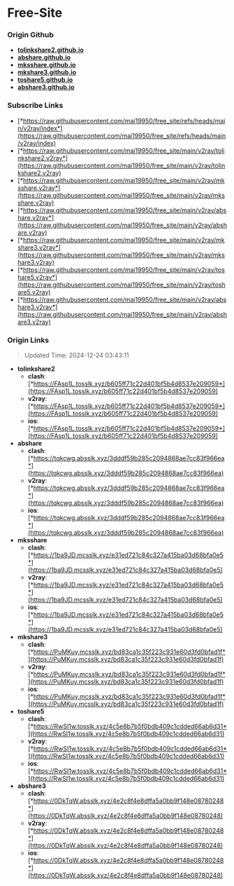 # Free-Site

### Origin Github

- [**tolinkshare2.github.io**](https://github.com/tolinkshare2/tolinkshare2.github.io)
- [**abshare.github.io**](https://github.com/abshare/abshare.github.io)
- [**mksshare.github.io**](https://github.com/mksshare/mksshare.github.io)
- [**mkshare3.github.io**](https://github.com/mkshare3/mkshare3.github.io)
- [**toshare5.github.io**](https://github.com/toshare5/toshare5.github.io)
- [**abshare3.github.io**](https://github.com/abshare3/abshare3.github.io)

### Subscribe Links

- [*https://raw.githubusercontent.com/mai19950/free_site/refs/heads/main/v2ray/index*](https://raw.githubusercontent.com/mai19950/free_site/refs/heads/main/v2ray/index)
- [*https://raw.githubusercontent.com/mai19950/free_site/main/v2ray/tolinkshare2.v2ray*](https://raw.githubusercontent.com/mai19950/free_site/main/v2ray/tolinkshare2.v2ray)
- [*https://raw.githubusercontent.com/mai19950/free_site/main/v2ray/mksshare.v2ray*](https://raw.githubusercontent.com/mai19950/free_site/main/v2ray/mksshare.v2ray)
- [*https://raw.githubusercontent.com/mai19950/free_site/main/v2ray/abshare.v2ray*](https://raw.githubusercontent.com/mai19950/free_site/main/v2ray/abshare.v2ray)
- [*https://raw.githubusercontent.com/mai19950/free_site/main/v2ray/mkshare3.v2ray*](https://raw.githubusercontent.com/mai19950/free_site/main/v2ray/mkshare3.v2ray)
- [*https://raw.githubusercontent.com/mai19950/free_site/main/v2ray/toshare5.v2ray*](https://raw.githubusercontent.com/mai19950/free_site/main/v2ray/toshare5.v2ray)
- [*https://raw.githubusercontent.com/mai19950/free_site/main/v2ray/abshare3.v2ray*](https://raw.githubusercontent.com/mai19950/free_site/main/v2ray/abshare3.v2ray)

### Origin Links

> Updated Time: 2024-12-24 03:43:11

- **tolinkshare2**
  - **clash**: [*https://FAsp1L.tosslk.xyz/b605ff71c22d401bf5b4d8537e209059*](https://FAsp1L.tosslk.xyz/b605ff71c22d401bf5b4d8537e209059)
  - **v2ray**: [*https://FAsp1L.tosslk.xyz/b605ff71c22d401bf5b4d8537e209059*](https://FAsp1L.tosslk.xyz/b605ff71c22d401bf5b4d8537e209059)
  - **ios**: [*https://FAsp1L.tosslk.xyz/b605ff71c22d401bf5b4d8537e209059*](https://FAsp1L.tosslk.xyz/b605ff71c22d401bf5b4d8537e209059)
- **abshare**
  - **clash**: [*https://tqkcwg.absslk.xyz/3dddf59b285c2094868ae7cc83f966ea*](https://tqkcwg.absslk.xyz/3dddf59b285c2094868ae7cc83f966ea)
  - **v2ray**: [*https://tqkcwg.absslk.xyz/3dddf59b285c2094868ae7cc83f966ea*](https://tqkcwg.absslk.xyz/3dddf59b285c2094868ae7cc83f966ea)
  - **ios**: [*https://tqkcwg.absslk.xyz/3dddf59b285c2094868ae7cc83f966ea*](https://tqkcwg.absslk.xyz/3dddf59b285c2094868ae7cc83f966ea)
- **mksshare**
  - **clash**: [*https://1ba9JD.mcsslk.xyz/e31ed721c84c327a415ba03d68bfa0e5*](https://1ba9JD.mcsslk.xyz/e31ed721c84c327a415ba03d68bfa0e5)
  - **v2ray**: [*https://1ba9JD.mcsslk.xyz/e31ed721c84c327a415ba03d68bfa0e5*](https://1ba9JD.mcsslk.xyz/e31ed721c84c327a415ba03d68bfa0e5)
  - **ios**: [*https://1ba9JD.mcsslk.xyz/e31ed721c84c327a415ba03d68bfa0e5*](https://1ba9JD.mcsslk.xyz/e31ed721c84c327a415ba03d68bfa0e5)
- **mkshare3**
  - **clash**: [*https://PuMKuy.mcsslk.xyz/bd83ca1c35f223c931e60d3fd0bfad1f*](https://PuMKuy.mcsslk.xyz/bd83ca1c35f223c931e60d3fd0bfad1f)
  - **v2ray**: [*https://PuMKuy.mcsslk.xyz/bd83ca1c35f223c931e60d3fd0bfad1f*](https://PuMKuy.mcsslk.xyz/bd83ca1c35f223c931e60d3fd0bfad1f)
  - **ios**: [*https://PuMKuy.mcsslk.xyz/bd83ca1c35f223c931e60d3fd0bfad1f*](https://PuMKuy.mcsslk.xyz/bd83ca1c35f223c931e60d3fd0bfad1f)
- **toshare5**
  - **clash**: [*https://RwSI1w.tosslk.xyz/4c5e8b7b5f0bdb409c1cdded66ab6d31*](https://RwSI1w.tosslk.xyz/4c5e8b7b5f0bdb409c1cdded66ab6d31)
  - **v2ray**: [*https://RwSI1w.tosslk.xyz/4c5e8b7b5f0bdb409c1cdded66ab6d31*](https://RwSI1w.tosslk.xyz/4c5e8b7b5f0bdb409c1cdded66ab6d31)
  - **ios**: [*https://RwSI1w.tosslk.xyz/4c5e8b7b5f0bdb409c1cdded66ab6d31*](https://RwSI1w.tosslk.xyz/4c5e8b7b5f0bdb409c1cdded66ab6d31)
- **abshare3**
  - **clash**: [*https://0DkTqW.absslk.xyz/4e2c8f4e8dffa5a0bb9f148e08780248*](https://0DkTqW.absslk.xyz/4e2c8f4e8dffa5a0bb9f148e08780248)
  - **v2ray**: [*https://0DkTqW.absslk.xyz/4e2c8f4e8dffa5a0bb9f148e08780248*](https://0DkTqW.absslk.xyz/4e2c8f4e8dffa5a0bb9f148e08780248)
  - **ios**: [*https://0DkTqW.absslk.xyz/4e2c8f4e8dffa5a0bb9f148e08780248*](https://0DkTqW.absslk.xyz/4e2c8f4e8dffa5a0bb9f148e08780248)
